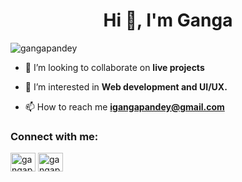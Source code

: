 <h1 align="center">Hi 👋, I'm Ganga</h1>
<p align="left"> <img src="https://komarev.com/ghpvc/?username=gangapandey&label=Profile%20views&color=0e75b6&style=flat" alt="gangapandey" /> </p>





- 💞️ I’m looking to collaborate on **live projects**

- 👯 I’m interested in **Web development and UI/UX.**

- 📫 How to reach me **igangapandey@gmail.com**

<h3 align="left">Connect with me:</h3>
<p align="left">
<a href="https://linkedin.com/in/gangapandey" target="blank"><img align="center" src="https://raw.githubusercontent.com/rahuldkjain/github-profile-readme-generator/master/src/images/icons/Social/linked-in-alt.svg" alt="gangapandey" height="30" width="40" /></a>
<a href="https://instagram.com/gangapandeyy" target="blank"><img align="center" src="https://raw.githubusercontent.com/rahuldkjain/github-profile-readme-generator/master/src/images/icons/Social/instagram.svg" alt="gangapandeyy" height="30" width="40" /></a>
</p>




